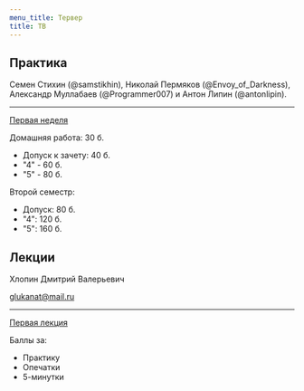 ```yaml
---
menu_title: Тервер
title: ТВ
---
```


## Практика

Семен Стихин (@samstikhin),  Николай Пермяков (@Envoy_of_Darkness), Александр Муллабаев (@Programmer007) и Антон Липин (@antonlipin). 

---

[Первая неделя](practice/1)



Домашняя работа: 30 б.

- Допуск к зачету: 40 б.
- "4" - 60 б.
- "5" - 80 б.

Второй семестр:

- Допуск: 80 б.
- "4": 120 б.
- "5": 160 б.

## Лекции

Хлопин Дмитрий Валерьевич

glukanat@mail.ru

---

[Первая лекция](lectures/1)



Баллы за:

* Практику
* Опечатки
* 5-минутки